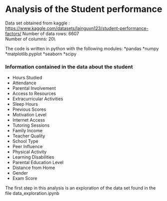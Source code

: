 # Analysis of the Student performance
Data set obtained from kaggle : https://www.kaggle.com/datasets/lainguyn123/student-performance-factors/
Number of data rows: 6607\
Number of columns: 20\

The code is written in python with the following modules:
*pandas 
*numpy
*matplotlib.pyplot
*seaborn 
*scipy
### Information contained in the data about the student
- Hours Studied                 
- Attendance                    
- Parental Involvement
- Access to Resources           
- Extracurricular Activities    
- Sleep Hours                   
- Previous Scores               
- Motivation Level              
- Internet Access               
- Tutoring Sessions             
- Family Income                 
- Teacher Quality                
- School Type                   
- Peer Influence                
- Physical Activity             
- Learning Disabilities         
- Parental Education Level       
- Distance from Home             
- Gender                        
- Exam Score        


The first step in this analysis is an exploration of the data set found in the file data_exploration.ipynb
